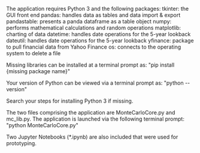 The application requires Python 3 and the following packages:
  tkinter: 		the GUI front end
  pandas: 		handles data as tables and data import & export 
  pandastable: 	presents a panda dataframe as a table object
  numpy:		performs mathematical calculations and random operations
  matplotlib: 	charting of data
  datetime:		handles date operations for the 5-year lookback
  dateutil:		handles date operations for the 5-year lookback
  yfinance:		package to pull financial data from Yahoo Finance
  os: 			connects to the operating system to delete a file

Missing libraries can be installed at a terminal prompt as:
"pip install {missing package name}"

Your version of Python can be viewed via a terminal prompt as:
"python --version"

Search your steps for installing Python 3 if missing.

The two files comprising the application are MonteCarloCore.py and mc_lib.py.
The application is launched via the following terminal prompt:
"python MonteCarloCore.py"

Two Jupyter Notebooks (*.ipynb) are also included that were used for prototyping.
